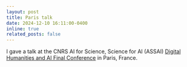 ```yaml
---
layout: post
title: Paris talk
date: 2024-12-10 16:11:00-0400
inline: true
related_posts: false
---
```


I gave a talk at the CNRS AI for Science, Science for AI (ASSAI) [Digital Humanities and AI Final Conference](https://semtemiahn.hypotheses.org/final-conference) in Paris, France.